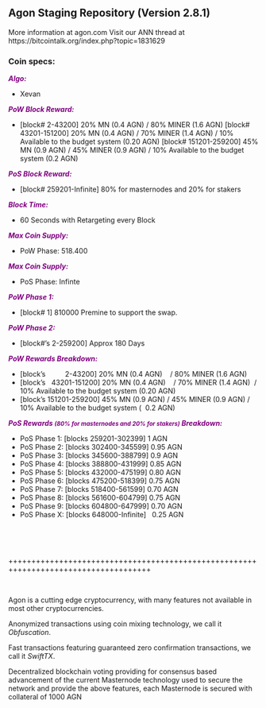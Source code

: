 <h2><strong>Agon Staging Repository (Version 2.8.1)</strong></h2>
<p>More information at agon.com Visit our ANN thread at https://bitcointalk.org/index.php?topic=1831629</p>
<h3><strong>Coin specs:</strong></h3>
<p><strong><span style="color: #800080;"><em>Algo:</em></span></strong></p>
<ul>
<li>Xevan</li>
</ul>
<p><strong><span style="color: #800080;"><em>PoW Block Reward:</em></span></strong></p>
<ul>
<li>[block# 2-43200] 20% MN (0.4 AGN) / 80% MINER (1.6 AGN) [block# 43201-151200] 20% MN (0.4 AGN) / 70% MINER (1.4 AGN) / 10% Available to the budget system (0.20 AGN) [block# 151201-259200] 45% MN (0.9 AGN) / 45% MINER (0.9 AGN) / 10% Available to the budget system (0.2 AGN)</li>
</ul>
<p><strong><span style="color: #800080;"><em>PoS Block Reward:</em></span></strong></p>
<ul>
<li>[block# 259201-Infinite] 80% for masternodes and 20% for stakers</li>
</ul>
<p><strong><span style="color: #800080;"><em>Block Time:</em></span></strong></p>
<ul>
<li>60 Seconds with Retargeting every Block</li>
</ul>
<p><strong><span style="color: #800080;"><em>Max Coin Supply:</em></span></strong></p>
<ul>
<li>PoW Phase: 518.400</li>
</ul>
<p><strong><span style="color: #800080;"><em>Max Coin Supply:</em></span></strong></p>
<ul>
<li>PoS Phase: Infinte</li>
</ul>
<p><strong><span style="color: #800080;"><em>PoW Phase 1:</em></span></strong></p>
<ul>
<li>[block# 1] 810000 Premine to support the swap.</li>
</ul>
<p><strong><span style="color: #800080;"><em>PoW Phase 2:</em></span></strong></p>
<ul>
<li>[block#&rsquo;s 2-259200] Approx 180 Days</li>
</ul>
<p><strong><span style="color: #800080;"><em>PoW Rewards Breakdown:</em></span></strong></p>
<ul>
<li>[block&rsquo;s &nbsp; &nbsp; &nbsp; &nbsp; &nbsp;2-43200] 20% MN (0.4 AGN) &nbsp; &nbsp;/ 80% MINER (1.6 AGN)</li>
<li>[block&rsquo;s &nbsp; 43201-151200] 20% MN (0.4 AGN) &nbsp; &nbsp;/ 70% MINER (1.4 AGN) &nbsp;/ 10% Available to the budget system (0.20 AGN)</li>
<li>[block&rsquo;s 151201-259200] 45% MN (0.9 AGN) / 45% MINER (0.9 AGN) / 10% Available to the budget system ( &nbsp;0.2 AGN)</li>
</ul>
<p><strong><span style="color: #800080;"><em>PoS Rewards <small><i>(80% for masternodes and 20% for stakers)</i></small> Breakdown:</em></span></strong></p>
<ul>
<li>PoS Phase 1: [blocks 259201-302399] 1 AGN</li>
<li>PoS Phase 2: [blocks 302400-345599] 0.95 AGN</li>
<li>PoS Phase 3: [blocks 345600-388799] 0.9 AGN</li>
<li>PoS Phase 4: [blocks 388800-431999] 0.85 AGN</li>
<li>PoS Phase 5: [blocks 432000-475199] 0.80 AGN</li>
<li>PoS Phase 6: [blocks 475200-518399] 0.75 AGN</li>
<li>PoS Phase 7: [blocks 518400-561599] 0.70 AGN</li>
<li>PoS Phase 8: [blocks 561600-604799] 0.75 AGN</li>
<li>PoS Phase 9: [blocks 604800-647999] 0.70 AGN</li>
<li>PoS Phase X: [blocks 648000-Infinite] &nbsp; 0.25 AGN</li>
</ul>
<br/>
<p>&nbsp;</p>
<p>+++++++++++++++++++++++++++++++++++++++++++++++++++++++++++++++++++++++++++++++++++++</p>
<p>&nbsp;</p>
<p>Agon is a cutting edge cryptocurrency, with many features not available in most other cryptocurrencies.</p>
<p>Anonymized transactions using coin mixing technology, we call it <em>Obfuscation</em>.</p>
<p>Fast transactions featuring guaranteed zero confirmation transactions, we call it <em>SwiftTX</em>.</p>
<p>Decentralized blockchain voting providing for consensus based advancement of the current Masternode technology used to secure the network and provide the above features, each Masternode is secured with collateral of 1000 AGN</p>